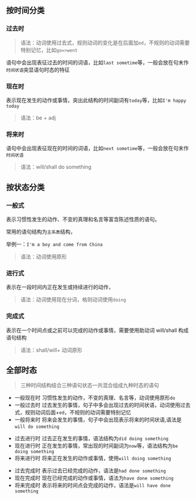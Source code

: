 ## 按时间分类

### 过去时

> 语法：动词使用过去式，规则动词的变化是在后面加`ed`，不规则的动词需要特别记忆，比如`go=>went`

语句中会出现表征过去的时间的词语，比如`last sometime`等，一般会放在句末作`时间状语`突显语句时态的特征

### 现在时

表示现在发生的动作或事情，突出此结构的时间副词有`today`等，比如`I'm happy today`

> 语法：be + adj

### 将来时

语句中会出现表征现在的时间的词语，比如`next sometime`等，一般会放在句末作`时间状语`

> 语法：will/shall do something

## 按状态分类

### 一般式

表示习惯性发生的动作、不变的真理和名言等富含陈述性质的语句。

常用的语句结构为`主系表`结构，

举例一：`I'm a boy and come from China`

> 语法：动词使用原形

### 进行式

表示在一段时间内正在发生或持续进行的动作，

> 语法：动词使用现在分词，格则动词使用`doing`

### 完成式

表示在一个时间点或之前可以完成的动作或事情，需要使用助动词 will/shall 构成语句结构

> 语法：shall/will+ 动词原形

## 全部时态

> 三种时间结构结合三种语句状态一共混合组成九种时态的语句

- 一般现在时 习惯性发生的动作，不变的真理、名言等，动词使用原形`do`
- 一般过去时 过去发生的事情，句子中多会出现过去的时间状语，动词使用过去式，规则动词后面+`ed`，不规则的动词需要特别记忆
- 一般将来时 将来会发生的事情，句子中会出现表示将来的时间状语,语法是`will do something`



* 过去进行时 过去正在发生的事情，语法结构为`did doing something`
* 现在进行时 正在发生的事情，常出现的时间副词为`now`等，语法结构为`be doing something`
* 将来进行时 将来正在发生的动作或事情，使用`will doing something`

- 过去完成时 表示过去已经完成的动作，语法是`had done something`
- 现在完成时 现在已经完成的动作或事情，语法为`have done something`
- 将来完成时 表示将来的时间点会完成的动作，语法是`will have done something`
